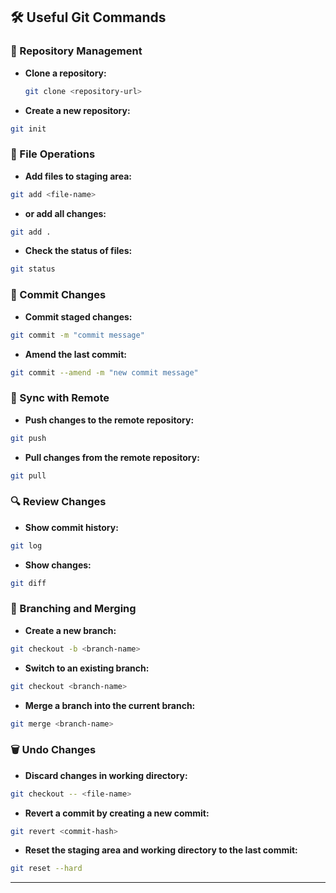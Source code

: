 ## 🛠️ Useful Git Commands

### 📁 Repository Management
- **Clone a repository:**
  ```sh
  git clone <repository-url>

- **Create a new repository:**
```sh
git init
```

### 📄 File Operations

- **Add files to staging area:**

```sh
git add <file-name>
```
- **or add all changes:**

```sh
git add .
```
- **Check the status of files:**

```sh
git status
```

### 💾 Commit Changes

- **Commit staged changes:**

```sh
git commit -m "commit message"
```

- **Amend the last commit:**

```sh
git commit --amend -m "new commit message"
```
### 🔄 Sync with Remote

- **Push changes to the remote repository:**

```sh
git push
```

- **Pull changes from the remote repository:**

```sh
git pull
```

### 🔍 Review Changes

- **Show commit history:**

```sh
git log
```
- **Show changes:**

```sh
git diff
```

### 🌿 Branching and Merging

- **Create a new branch:**

```sh
git checkout -b <branch-name>
```

- **Switch to an existing branch:**

```sh
git checkout <branch-name>
```

- **Merge a branch into the current branch:**

```sh
git merge <branch-name>
```

### 🗑️ Undo Changes

- **Discard changes in working directory:**

```sh
git checkout -- <file-name>
```
- **Revert a commit by creating a new commit:**

```sh
git revert <commit-hash>
```
- **Reset the staging area and working directory to the last commit:**
```sh
git reset --hard
```






---
